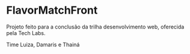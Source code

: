 # FlavorMatchFront

Projeto feito para a conclusão da trilha desenvolvimento web, oferecida pela Tech Labs.

Time Luiza, Damaris e Thainá
